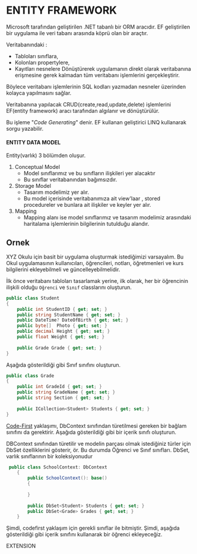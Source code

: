 # ENTITY FRAMEWORK

Microsoft tarafından geliştirilen .NET tabanlı bir ORM aracıdır.
EF geliştirilen bir uygulama ile veri tabanı arasında köprü olan bir araçtır.


Veritabanındaki :

 - Tabloları sınıflara,
 - Kolonları propertylere,
 - Kayıtları nesnelere
 Dönüştürerek uygulamanın direkt olarak veritabanına erişmesine gerek kalmadan tüm veritabanı işlemlerini gerçekleştirir.

Böylece veritabanı işlemlerinin SQL kodları yazmadan nesneler üzerinden kolayca yapılmasını sağlar.

Veritabanına yapılacak CRUD(create,read,update,delete) işlemlerini EF(entity framework) aracı tarafından algılanır ve dönüştürülür.

Bu işleme "*Code Generating*" denir.  EF kullanan geliştirici LINQ kullanarak sorgu yazabilir.

#### ENTITY DATA MODEL
Entity(varlık) 3 bölümden oluşur.

 1.  Conceptual Model 
	   - Model sınıflarımız ve bu sınıfların ilişkileri yer alacaktır 
	   - Bu sınıflar veritabanından bağımsızdır.
2.  Storage Model
	  - Tasarım modelimiz yer alır.
	  - Bu model içerisinde veritabanımıza ait view'laar , stored procedureler ve bunlara ait ilişkiler ve keyler yer alır.
3. Mapping
	  - Mapping alanı ise model sınıflarımız ve tasarım modelimiz arasındaki haritalama işlemlerinin bilgilerinin tutulduğu alandır.

Ornek
-
XYZ Okulu için basit bir uygulama oluşturmak istediğimizi varsayalım. Bu Okul uygulamasının kullanıcıları, öğrencileri, notları, öğretmenleri ve kurs bilgilerini ekleyebilmeli ve güncelleyebilmelidir.

İlk önce veritabanı tabloları tasarlamak yerine,  ilk olarak, her bir öğrencinin ilişkili olduğu  `Oğrenci` ve `Sınıf` classlarını oluşturun.

```csharp
public class Student
{
    public int StudentID { get; set; }
    public string StudentName { get; set; }
    public DateTime? DateOfBirth { get; set; }
    public byte[]  Photo { get; set; }
    public decimal Height { get; set; }
    public float Weight { get; set; }
        
    public Grade Grade { get; set; }
}
```
Aşağıda gösterildiği gibi Sınıf sınıfını oluşturun.

```csharp
public class Grade
{
    public int GradeId { get; set; }
    public string GradeName { get; set; }
    public string Section { get; set; }
    
    public ICollection<Student> Students { get; set; }
}
```


[Code-First](http://www.ugurkizmaz.com/YazilimMakale-1858-Entity-Framework-Code-First-Nedir--Ornek-Proje-ile-Inceleyelim.aspx) yaklaşımı, DbContext sınıfından türetilmesi gereken bir bağlam sınıfını da gerektirir. Aşağıda gösterildiği gibi bir içerik sınıfı oluşturun.


DBContext sınıfından türetilir ve modelin parçası olmak istediğiniz türler için DbSet özelliklerini gösterir, ör. Bu durumda Öğrenci ve Sınıf sınıfları. DbSet, varlık sınıflarının bir koleksiyonudur

```csharp
 public class SchoolContext: DbContext 
    {
        public SchoolContext(): base()
        {
            
        }
            
        public DbSet<Student> Students { get; set; }
        public DbSet<Grade> Grades { get; set; }
    }
```


Şimdi, codefirst yaklaşım için gerekli sınıflar ile bitmiştir. Şimdi, aşağıda gösterildiği gibi içerik sınıfını kullanarak bir öğrenci ekleyeceğiz.

  
EXTENSION
<!--stackedit_data:
eyJoaXN0b3J5IjpbLTExMDg5MTYxMTQsMTUyMDgxMDcxMCwtMT
k1NzIwNDE4MiwtMTE0NDgwMDA0NCwtNDUzNDUwMjcyLDE2NTY0
ODEwNTEsMTUzNDYxNDczNiwxMjc2NjgzNTU2LC0xODAxNTk3MT
QzXX0=
-->